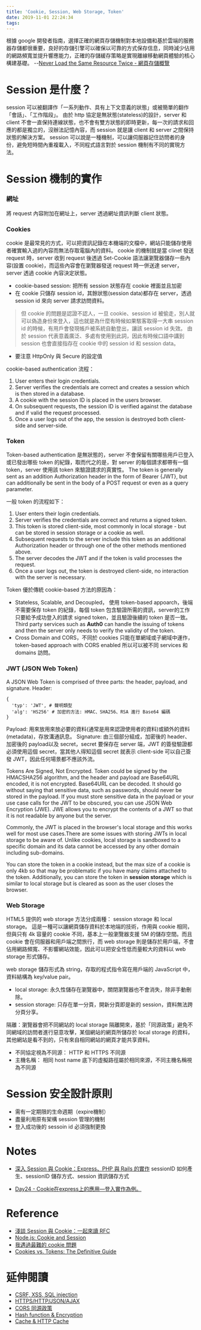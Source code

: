 ```yaml
---
title: 'Cookie, Session, Web Storage, Token'
date: 2019-11-01 22:24:34
tags:
---
```


根據 google 開發者指南，選擇正確的網頁存儲機制對本地設備和基於雲端的服務器存儲都很重要，良好的存儲引擎可以確保以可靠的方式保存信息，同時減少佔用的網路頻寬並提升響應能力，正確的存儲緩存策略是實現離線移動網頁體驗的核心構建基礎。
--[Never Load the Same Resource Twice - 網頁存儲概覽](https://developers.google.com/web/fundamentals/instant-and-offline/web-storage)

# Session 是什麼？
session 可以被翻譯作「一系列動作、具有上下文意義的狀態」或被簡單的翻作「會話」、「工作階段」。
由於 http 協定是無狀態(stateless)的設計，server 和 client 不會一直保持連線狀態，也不會有雙方狀態的即時更新，每一次的請求和回應的都是獨立的，沒辦法記憶內容，而 session 就是讓 client 和 server 之間保持狀態的解決方案。
session 可以說是一種機制，可以讓伺服器記住訪問者的身份，避免短時間內重複載入，不同程式語言對於 session 機制有不同的實現方法。

# Session 機制的實作

### 網址

將 request 內容附加在網址上，server 透過網址資訊判斷 client 狀態。 

### Cookies

cookie 是最常見的方式，可以把資訊記錄在本機端的文檔中，網站只能儲存使用者確實輸入過的內容而無法存取電腦內的資料。
cookie 的機制就是當 clinet 發送 request 時，server 收到 request 後透過 Set-Cookie 語法讓瀏覽器儲存一些內容(設置 cookie)，而這些內容會在瀏覽器發送 request 時一併送達 server，server 透過 cookie 內容決定狀態。

- cookie-based session: 把所有 session 狀態存在 cookie 裡面並且加密
- 在 cookie 只儲存 session id，其餘狀態(session data)都存在 server，透過 session id 來向 server 請求訪問資料。
> 但 cookie 的問題是認證不認人，一旦 cookie、session id 被偷走，別人就可以偽造身份來登入，這也就是為什麼有時候如果駭客取得一大串 session id 的時候，有用戶會發現帳戶被系統自動登出，讓該 session id 失效。
> 由於 session 代表意義廣泛、多處有使用到此詞，因此有時候口語中講到 session 也會直接指存在 cookie 中的 session id 和 session data。
- 要注意 HttpOnly 與 Secure 的設定值

cookie-based authentication 流程：

1. User enters their login credentials.
2. Server verifies the credentials are correct and creates a session which is then stored in a database.
3. A cookie with the session ID is placed in the users browser.
4. On subsequent requests, the session ID is verified against the database and if valid the request processed.
5. Once a user logs out of the app, the session is destroyed both client-side and server-side.

### Token

Token-based authentication 是無狀態的，server 不會保留有關哪些用戶已登入或已發出哪些 token 的紀錄，取而代之的是，對 server 的每個請求都帶有一個 token，server 使用該 token 來驗證請求的真實性。
The token is generally sent as an addition Authorization header in the form of Bearer {JWT}, but can additionally be sent in the body of a POST request or even as a query parameter. 

一般 token 的流程如下：

1. User enters their login credentials.
2. Server verifies the credentials are correct and returns a signed token.
3. This token is stored client-side, most commonly in local storage - but can be stored in session storage or a cookie as well.
4. Subsequent requests to the server include this token as an additional Authorization header or through one of the other methods mentioned above.
5. The server decodes the JWT and if the token is valid processes the request.
6. Once a user logs out, the token is destroyed client-side, no interaction with the server is necessary.

Token 優於傳統 cookie-based 方法的原因為：
- Stateless, Scalable, and Decoupled，
使用 token-based appoarch，後端不需要保存 token 的紀錄，每個 token 包含驗證所需的資訊，server的工作只要給予成功登入的請求 signed token，並且驗證後續的 token 是否一致。 Third party services such as **Auth0** can handle the issuing of tokens and then the server only needs to verify the validity of the token.
- Cross Domain and CORS，不同於 cookies 只能在單網域或子網域中運作，token-based approach with CORS enabled 所以可以被不同 services 和 domains 訪問。

### JWT (JSON Web Token)

A JSON Web Token is comprised of three parts: the header, payload, and signature.
Header:
```
{
  'typ': 'JWT', # 聲明類型
  'alg': 'HS256' # 加密的方法: HMAC、SHA256、RSA 進行 Base64 編碼
}
```
Payload: 用來放用來放必要的資料(通常是用來認證使用者的資料)或額外的資料(metadata)，存放溝通訊息。
Signature: 由三個部分組成，加密後的 header、加密後的 payload以及 secret，secret 要保存在 server 端，JWT 的簽發驗證都必須使用這個 secret，當其他人得知這個 secret 就表示 client-side 可以自己簽發 JWT，因此任何場景都不應該外流。

Tokens Are Signed, Not Encrypted. Token could be signed by the HMACSHA256 algorithm, and the header and payload are Base64URL encoded, it is not encrypted. Base64URL can be decoded.
It should go without saying that sensitive data, such as passwords, should never be stored in the payload. If you must store sensitive data in the payload or your use case calls for the JWT to be obscured, you can use JSON Web Encryption (JWE). JWE allows you to encrypt the contents of a JWT so that it is not readable by anyone but the server.

Commonly, the JWT is placed in the browser's local storage and this works well for most use cases.There are some issues with storing JWTs in local storage to be aware of. Unlike cookies, local storage is sandboxed to a specific domain and its data cannot be accessed by any other domain including sub-domains.

You can store the token in a cookie instead, but the max size of a cookie is only 4kb so that may be problematic if you have many claims attached to the token. Additionally, you can store the token in **session storage** which is similar to local storage but is cleared as soon as the user closes the browser.

### Web Storage

HTML5 提供的 web storage 方法分成兩種： session storage 和 local storage。
這是一種可以讓網頁儲存資料於本地端的技術，作用與 cookie 相同，但與只有 4k 容量的 cookie 不同，基本上一般瀏覽器支援 5M 的儲存空間。而且 cookie 會在伺服器和用戶端之間旅行，而 web storage 則是儲存於用戶端，不會佔用網路頻寬、不影響網站效能，因此可以把安全性低而量較大的資料以 web storage 形式儲存。

web storage 儲存形式為 string，存取的程式指令寫在用戶端的 JavaScript 中，資料結構為 key/value pair。

- local storage: 永久性儲存在瀏覽器中，關閉瀏覽器也不會消失，除非手動刪除。
- session storage: 只存在單一分頁，開新分頁即是新的 session，資料無法跨分頁分享。

隔離：瀏覽器會把不同網站的 local storage 隔離開來，基於「同源政策」避免不同網域的訪問者進行惡意攻擊，某個網站的網頁所儲存於 local storage 的資料，其他網站是看不到的，只有來自相同網站的網頁才能共享資料。

- 不同協定視為不同源： HTTP 和 HTTPS 不同源
- 主機名稱： 相同 host name 底下的虛擬路徑屬於相同來源，不同主機名稱視為不同源

# Session 安全設計原則

- 需有一定期限的生命週期（expire機制）
- 盡量利用原有架構 session 管理的機制
- 登入成功後的 sessoin id 必須強制更換

# Notes
- [深入 Session 與 Cookie：Express、PHP 與 Rails 的實作](https://github.com/aszx87410/blog/issues/46)
sessionID 如何產生、sessionID 儲存方式、session 資訊儲存方式

- [Day24 - Cookie在express上的應用—登入實作為例。](https://ithelp.ithome.com.tw/articles/10187343)

# Reference
- [淺談 Session 與 Cookie：一起來讀 RFC](https://github.com/aszx87410/blog/issues/45)
- [Node.js: Cookie and Session](https://cythilya.github.io/2015/08/18/node-cookie-and-session/)
- [我遇過最難的 cookie 問題](https://github.com/aszx87410/blog/issues/17)
- [Cookies vs. Tokens: The Definitive Guide](https://dzone.com/articles/cookies-vs-tokens-the-definitive-guide)

# 延伸閱讀
- [CSRF, XSS, SQL injection]()
- [HTTPS/HTTP/JSON/AJAX]()
- [CORS 同源政策]()
- [Hash function & Encryption]()
- [Cache & HTTP Cache]()
